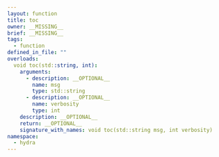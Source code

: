 ```yaml
---
layout: function
title: toc
owner: __MISSING__
brief: __MISSING__
tags:
  - function
defined_in_file: ""
overloads:
  void toc(std::string, int):
    arguments:
      - description: __OPTIONAL__
        name: msg
        type: std::string
      - description: __OPTIONAL__
        name: verbosity
        type: int
    description: __OPTIONAL__
    return: __OPTIONAL__
    signature_with_names: void toc(std::string msg, int verbosity)
namespace:
  - hydra
---
```

